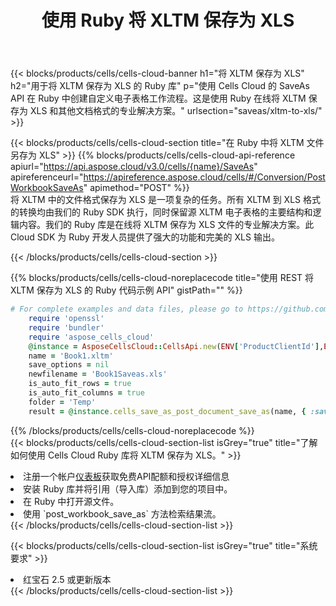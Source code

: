 ﻿---
title: 使用 Ruby 将 XLTM 保存为 XLS
description: 利用Aspose.Cells Cloud SDK for Ruby将XLTM格式文件保存为XLS格式文件。
kwords: Excel, Save XLTM as XLS, REST, Ruby
howto: How to save XLTM as XLS using Aspose.Cells Cloud Ruby library.
---
{{< blocks/products/cells/cells-cloud-banner h1="将 XLTM 保存为 XLS" h2="用于将 XLTM 保存为 XLS 的 Ruby 库" p="使用 Cells Cloud 的 SaveAs API 在 Ruby 中创建自定义电子表格工作流程。这是使用 Ruby 在线将 XLTM 保存为 XLS 和其他文档格式的专业解决方案。" urlsection="saveas/xltm-to-xls/" >}}

{{< blocks/products/cells/cells-cloud-section title="在 Ruby 中将 XLTM 文件另存为 XLS" >}}
{{% blocks/products/cells/cells-cloud-api-reference apiurl="https://api.aspose.cloud/v3.0/cells/{name}/SaveAs" apireferenceurl="https://apireference.aspose.cloud/cells/#/Conversion/PostWorkbookSaveAs" apimethod="POST" %}}
<br/>
将 XLTM 中的文件格式保存为 XLS 是一项复杂的任务。所有 XLTM 到 XLS 格式的转换均由我们的 Ruby SDK 执行，同时保留源 XLTM 电子表格的主要结构和逻辑内容。我们的 Ruby 库是在线将 XLTM 保存为 XLS 文件的专业解决方案。此 Cloud SDK 为 Ruby 开发人员提供了强大的功能和完美的 XLS 输出。

{{< /blocks/products/cells/cells-cloud-section >}}

{{% blocks/products/cells/cells-cloud-noreplacecode title="使用 REST 将 XLTM 保存为 XLS 的 Ruby 代码示例 API" gistPath="" %}}
  
```ruby
# For complete examples and data files, please go to https://github.com/aspose-cells-cloud/aspose-cells-cloud-ruby/
    require 'openssl'
    require 'bundler'
    require 'aspose_cells_cloud'
    @instance = AsposeCellsCloud::CellsApi.new(ENV['ProductClientId'],ENV['ProductClientSecret'])
    name = 'Book1.xltm'
    save_options = nil
    newfilename = 'Book1Saveas.xls'
    is_auto_fit_rows = true
    is_auto_fit_columns = true
    folder = 'Temp'
    result = @instance.cells_save_as_post_document_save_as(name, { :save_options=>save_options, :newfilename=>(folder+"/"+newfilename), :is_auto_fit_rows=>is_auto_fit_rows, :is_auto_fit_columns=>is_auto_fit_columns, :folder=>folder})
```
  
{{% /blocks/products/cells/cells-cloud-noreplacecode %}}
<br/>
{{< blocks/products/cells/cells-cloud-section-list isGrey="true" title="了解如何使用 Cells Cloud Ruby 库将 XLTM 保存为 XLS。" >}}
<li>注册一个帐户<a href="https://dashboard.aspose.cloud/">仪表板</a>获取免费API配额和授权详细信息</li>
<li>安装 Ruby 库并将引用（导入库）添加到您的项目中。</li>
<li>在 Ruby 中打开源文件。</li>
<li>使用 `post_workbook_save_as` 方法检索结果流。</li>
{{< /blocks/products/cells/cells-cloud-section-list >}}

{{< blocks/products/cells/cells-cloud-section-list isGrey="true" title="系统要求" >}}
<li>红宝石 2.5 或更新版本</li>
{{< /blocks/products/cells/cells-cloud-section-list >}}
